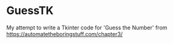# GuessTK
My attempt to write a Tkinter code for 'Guess the Number' from https://automatetheboringstuff.com/chapter3/

